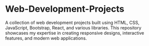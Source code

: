 # Web-Development-Projects
A collection of web development projects built using HTML, CSS, JavaScript, Bootstrap, React, and various libraries. This repository showcases my expertise in creating responsive designs, interactive features, and modern web applications.
